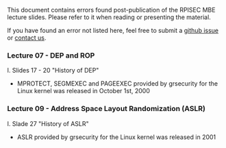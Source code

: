 This document contains errors found post-publication of the RPISEC MBE lecture
slides. Please refer to it when reading or presenting the material.

If you have found an error not listed here, feel free to submit a [github issue](https://github.com/RPISEC/MBE/issues)
or [contact us](https://github.com/RPISEC/MBE#i-have-a-question-how-can-i-get-in-touch-with-you).

### Lecture 07 - DEP and ROP

I. Slides 17 - 20 "History of DEP"
   - MPROTECT, SEGMEXEC and PAGEEXEC provided by grsecurity for the Linux kernel was released in October 1st, 2000

### Lecture 09 - Address Space Layout Randomization (ASLR)
I. Slade 27 "History of ASLR"
   - ASLR provided by grsecurity for the Linux kernel was released in 2001
